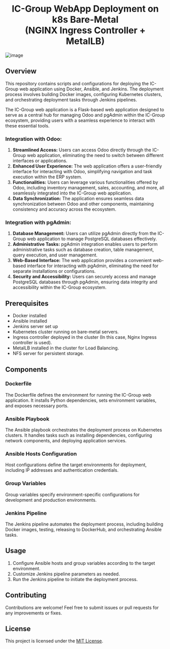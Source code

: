 ﻿<h1 align="center">
  IC-Group WebApp Deployment on k8s Bare-Metal <br>(NGINX Ingress Controller + MetalLB)
</h1>

![image](https://github.com/JL-Omega/end-to-End-DevOps-Project/assets/96908472/d974c453-5d17-4a27-bbf7-d7252e1dd719)

## Overview

This repository contains scripts and configurations for deploying the IC-Group web application using Docker, Ansible, and Jenkins. The deployment process involves building Docker images, configuring Kubernetes clusters, and orchestrating deployment tasks through Jenkins pipelines.

The IC-Group web application is a Flask-based web application designed to serve as a central hub for managing Odoo and pgAdmin within the IC-Group ecosystem, providing users with a seamless experience to interact with these essential tools.

### Integration with Odoo:

1. **Streamlined Access:** Users can access Odoo directly through the IC-Group web application, eliminating the need to switch between different interfaces or applications.
2. **Enhanced User Experience:** The web application offers a user-friendly interface for interacting with Odoo, simplifying navigation and task execution within the ERP system.
3. **Functionalities:** Users can leverage various functionalities offered by Odoo, including inventory management, sales, accounting, and more, all seamlessly integrated into the IC-Group web application.
4. **Data Synchronization:** The application ensures seamless data synchronization between Odoo and other components, maintaining consistency and accuracy across the ecosystem.

### Integration with pgAdmin:

1. **Database Management:** Users can utilize pgAdmin directly from the IC-Group web application to manage PostgreSQL databases effectively.
2. **Administrative Tasks:** pgAdmin integration enables users to perform administrative tasks such as database creation, table management, query execution, and user management.
3. **Web-Based Interface:** The web application provides a convenient web-based interface for interacting with pgAdmin, eliminating the need for separate installations or configurations.
4. **Security and Accessibility:** Users can securely access and manage PostgreSQL databases through pgAdmin, ensuring data integrity and accessibility within the IC-Group ecosystem.



## Prerequisites

- Docker installed
- Ansible installed
- Jenkins server set up
- Kubernetes cluster running on bare-metal servers.
- Ingress controller deployed in the cluster (In this case, Nginx Ingress controller is used).
- MetalLB installed in the cluster for Load Balancing.
- NFS server for persistent storage.

## Components

### Dockerfile

The Dockerfile defines the environment for running the IC-Group web application. It installs Python dependencies, sets environment variables, and exposes necessary ports.

### Ansible Playbook

The Ansible playbook orchestrates the deployment process on Kubernetes clusters. It handles tasks such as installing dependencies, configuring network components, and deploying application services.

### Ansible Hosts Configuration

Host configurations define the target environments for deployment, including IP addresses and authentication credentials.

### Group Variables

Group variables specify environment-specific configurations for development and production environments.

### Jenkins Pipeline

The Jenkins pipeline automates the deployment process, including building Docker images, testing, releasing to DockerHub, and orchestrating Ansible tasks.

## Usage

1. Configure Ansible hosts and group variables according to the target environment.
2. Customize Jenkins pipeline parameters as needed.
3. Run the Jenkins pipeline to initiate the deployment process.

## Contributing

Contributions are welcome! Feel free to submit issues or pull requests for any improvements or fixes.

## License

This project is licensed under the [MIT License](LICENSE).
